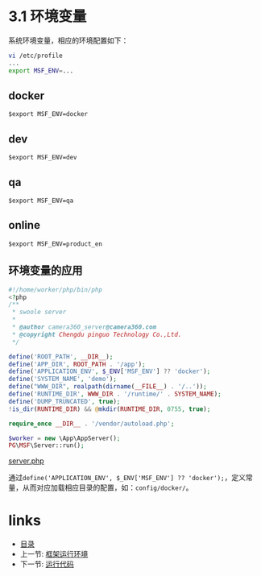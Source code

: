 # 3.1 环境变量

系统环境变量，相应的环境配置如下：

```bash
vi /etc/profile
...
export MSF_ENV=...
```

## docker

```
$export MSF_ENV=docker
```

## dev

```
$export MSF_ENV=dev
```

## qa

```
$export MSF_ENV=qa
```

## online

```
$export MSF_ENV=product_en
```

## 环境变量的应用

```php
#!/home/worker/php/bin/php
<?php
/**
 * swoole server
 *
 * @author camera360_server@camera360.com
 * @copyright Chengdu pinguo Technology Co.,Ltd.
 */

define('ROOT_PATH', __DIR__);
define('APP_DIR', ROOT_PATH . '/app');
define('APPLICATION_ENV', $_ENV['MSF_ENV'] ?? 'docker');
define('SYSTEM_NAME', 'demo');
define("WWW_DIR", realpath(dirname(__FILE__) . '/..'));
define('RUNTIME_DIR', WWW_DIR . '/runtime/' . SYSTEM_NAME);
define('DUMP_TRUNCATED', true);
!is_dir(RUNTIME_DIR) && @mkdir(RUNTIME_DIR, 0755, true);

require_once __DIR__ . '/vendor/autoload.php';

$worker = new \App\AppServer();
PG\MSF\Server::run();
```

[server.php](https://github.com/pinguo/php-msf-demo/blob/master/server.php)

通过`define('APPLICATION_ENV', $_ENV['MSF_ENV'] ?? 'docker');`，定义常量，从而对应加载相应目录的配置，如：`config/docker/`。

# links
  * [目录](<README.md>)
  * 上一节: [框架运行环境](<03.0-框架运行环境.md>)
  * 下一节: [运行代码](<03.2-运行代码.md>)